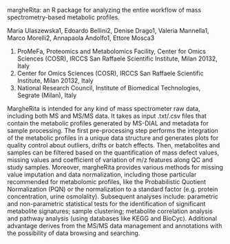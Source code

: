 margheRita: an R package for analyzing the entire workflow of mass spectrometry-based metabolic profiles.

Maria Ulaszewska1, Edoardo Bellini2, Denise Drago1, Valeria Mannella1, Marco Morelli2, Annapaola Andolfo1, Ettore Mosca3

1) ProMeFa, Proteomics and Metabolomics Facility, Center for Omics Sciences (COSR), IRCCS San Raffaele Scientific Institute, Milan 20132, Italy
2) Center for Omics Sciences (COSR), IRCCS San Raffaele Scientific Institute, Milan 20132, Italy
3) National Research Council, Institute of Biomedical Technologies, Segrate (Milan), Italy


MargheRita is intended for any kind of mass spectrometer raw data, including both MS and MS/MS data. It takes as input .txt/.csv files that contain the metabolic profiles generated by MS-DIAL and metadata for sample processing. The first pre-processing step performs the integration of the metabolic profiles in a unique data structure and generates plots for quality control about outliers, drifts or batch effects. Then, metabolites and samples can be filtered based on the quantification of mass defect values, missing values and coefficient of variation of m/z features along QC and study samples. Moreover, margheRita provides various methods for missing value imputation and data normalization, including those particular recommended for metabolomic profiles, like the Probabilistic Quotient Normalization (PQN) or the normalization to a standard factor (e.g. protein concentration, urine osmolality). Subsequent analyses include: parametric and non-parametric statistical tests for the identification of significant metabolite signatures; sample clustering; metabolite correlation analysis and pathway analysis (using databases like KEGG and BioCyc). Additional advantage derives from the MS/MS data management and annotations with the possibility of data browsing and searching. 
